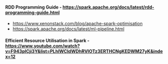 #### RDD Programming Guide - https://spark.apache.org/docs/latest/rdd-programming-guide.html
- https://www.xenonstack.com/blog/apache-spark-optimisation
- https://spark.apache.org/docs/latest/ml-pipeline.html
#### Efficient Resource Utilisation in Spark - https://www.youtube.com/watch?v=F943pICji3Y&list=PLhIWCIdWDhRVIOTz3ERTHCNgKEDWM27yK&index=12
